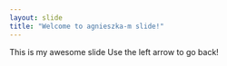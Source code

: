 ```yaml
---
layout: slide
title: "Welcome to agnieszka-m slide!"
---
```

This is my awesome slide
Use the left arrow to go back!
